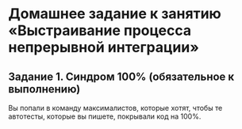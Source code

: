 # Домашнее задание к занятию «Выстраивание процесса непрерывной интеграции»
## Задание 1. Синдром 100% (обязательное к выполнению)
Вы попали в команду максималистов, которые хотят, чтобы те автотесты, которые вы пишете, покрывали код на 100%.